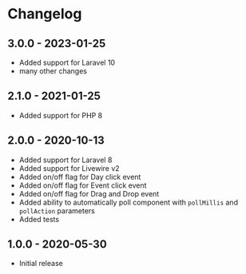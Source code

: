 # Changelog

## 3.0.0 - 2023-01-25
- Added support for Laravel 10
- many other changes

## 2.1.0 - 2021-01-25

- Added support for PHP 8

## 2.0.0 - 2020-10-13

- Added support for Laravel 8
- Added support for Livewire v2
- Added on/off flag for Day click event
- Added on/off flag for Event click event
- Added on/off flag for Drag and Drop event
- Added ability to automatically poll component with `pollMillis` and `pollAction` parameters
- Added tests 

## 1.0.0 - 2020-05-30

- Initial release

